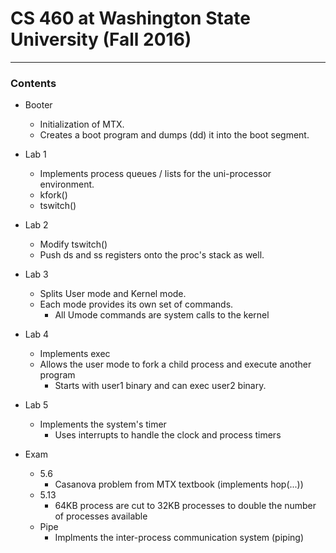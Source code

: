 # CS 460 at Washington State University (Fall 2016)
-----------------------------------------------------------------------------
### Contents
- Booter
	- Initialization of MTX. 
	- Creates a boot program and dumps (dd) it into the boot segment.
- Lab 1
	- Implements process queues / lists for the uni-processor environment.
	- kfork()
	- tswitch()
- Lab 2
	- Modify tswitch()
	- Push ds and ss registers onto the proc's stack as well.
- Lab 3
	- Splits User mode and Kernel mode.
	- Each mode provides its own set of commands.
		- All Umode commands are system calls to the kernel
- Lab 4
	- Implements exec
	- Allows the user mode to fork a child process and execute another program
		- Starts with user1 binary and can exec user2 binary.
- Lab 5
	- Implements the system's timer
		- Uses interrupts to handle the clock and process timers

- Exam
	- 5.6
		- Casanova problem from MTX textbook (implements hop(...))
	- 5.13
		- 64KB process are cut to 32KB processes to double the number of processes available
	- Pipe
		- Implments the inter-process communication system (piping)

